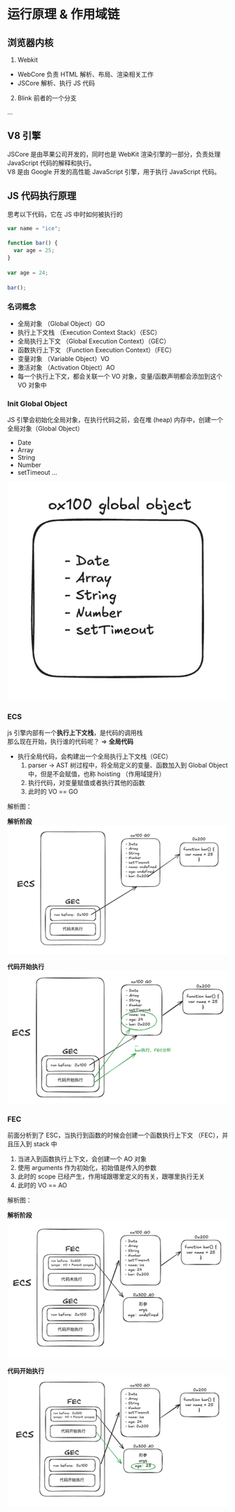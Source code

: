 # 运行原理 & 作用域链

## 浏览器内核

1. Webkit

- WebCore 负责 HTML 解析、布局、渲染相关工作
- JSCore 解析、执行 JS 代码

2. Blink 前者的一个分支

...

## V8 引擎

JSCore 是由苹果公司开发的，同时也是 WebKit 渲染引擎的一部分，负责处理 JavaScript 代码的解释和执行。  
V8 是由 Google 开发的高性能 JavaScript 引擎，用于执行 JavaScript 代码。

## JS 代码执行原理

思考以下代码，它在 JS 中时如何被执行的

```js
var name = "ice";

function bar() {
  var age = 25;
}

var age = 24;

bar();
```

### 名词概念

- 全局对象 （Global Object）GO
- 执行上下文栈 （Execution Context Stack）（ESC）
- 全局执行上下文 （Global Execution Context）（GEC）
- 函数执行上下文 （Function Execution Context）（FEC）
- 变量对象 （Variable Object）VO
- 激活对象 （Activation Object）AO
- 每一个执行上下文，都会关联一个 VO 对象，变量/函数声明都会添加到这个 VO 对象中

### Init Global Object

JS 引擎会初始化全局对象，在执行代码之前，会在堆 (heap) 内存中，创建一个全局对象（Global Object）

- Date
- Array
- String
- Number
- setTimeout
  ...

![Go](../../images/go.png)

### ECS

js 引擎内部有一个**执行上下文栈**，是代码的调用栈  
那么现在开始，执行谁的代码呢？ => **全局代码**

- 执行全局代码，会构建出一个全局执行上下文栈（GEC）
  1. parser -> AST 树过程中，将全局定义的变量、函数加入到 Global Object 中，但是不会赋值，也称 hoisting （作用域提升）
  2. 执行代码，对变量赋值或者执行其他的函数
  3. 此时的 VO == GO

解析图：

**解析阶段**
![GEC](../../images/gec.png)

**代码开始执行**
![run](../../images/run.png)

### FEC

前面分析到了 ESC，当执行到函数的时候会创建一个函数执行上下文 （FEC），并且压入到 stack 中

1. 当进入到函数执行上下文，会创建一个 AO 对象
2. 使用 arguments 作为初始化，初始值是传入的参数
3. 此时的 scope 已经产生，作用域跟哪里定义的有关，跟哪里执行无关
4. 此时的 VO == AO

解析图：

**解析阶段**
![GEC](../../images/fec.png)

**代码开始执行**
![run](../../images/func_run.png)
